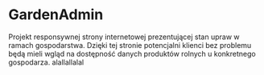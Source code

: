 # GardenAdmin
Projekt responsywnej strony internetowej prezentującej stan upraw w ramach gospodarstwa. Dzięki tej stronie potencjalni klienci bez problemu będą mieli wgląd na dostępność danych produktów rolnych u konkretnego gospodarza. 
alallallalal


    
